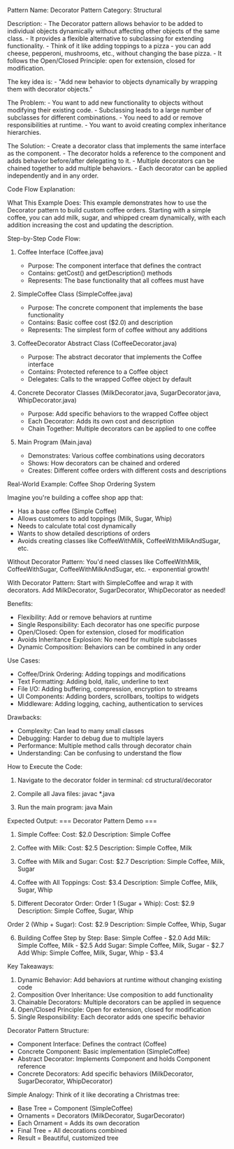 Pattern Name: Decorator
Pattern Category: Structural

Description:
    - The Decorator pattern allows behavior to be added to individual objects dynamically without affecting other objects of the same class.
    - It provides a flexible alternative to subclassing for extending functionality.
    - Think of it like adding toppings to a pizza - you can add cheese, pepperoni, mushrooms, etc., without changing the base pizza.
    - It follows the Open/Closed Principle: open for extension, closed for modification.

The key idea is:
    - "Add new behavior to objects dynamically by wrapping them with decorator objects."

The Problem:
    - You want to add new functionality to objects without modifying their existing code.
    - Subclassing leads to a large number of subclasses for different combinations.
    - You need to add or remove responsibilities at runtime.
    - You want to avoid creating complex inheritance hierarchies.

The Solution:
    - Create a decorator class that implements the same interface as the component.
    - The decorator holds a reference to the component and adds behavior before/after delegating to it.
    - Multiple decorators can be chained together to add multiple behaviors.
    - Each decorator can be applied independently and in any order.

Code Flow Explanation:

What This Example Does:
This example demonstrates how to use the Decorator pattern to build custom coffee orders. Starting with a simple coffee, you can add milk, sugar, and whipped cream dynamically, with each addition increasing the cost and updating the description.

Step-by-Step Code Flow:

1. Coffee Interface (Coffee.java)
   - Purpose: The component interface that defines the contract
   - Contains: getCost() and getDescription() methods
   - Represents: The base functionality that all coffees must have

2. SimpleCoffee Class (SimpleCoffee.java)
   - Purpose: The concrete component that implements the base functionality
   - Contains: Basic coffee cost ($2.0) and description
   - Represents: The simplest form of coffee without any additions

3. CoffeeDecorator Abstract Class (CoffeeDecorator.java)
   - Purpose: The abstract decorator that implements the Coffee interface
   - Contains: Protected reference to a Coffee object
   - Delegates: Calls to the wrapped Coffee object by default

4. Concrete Decorator Classes (MilkDecorator.java, SugarDecorator.java, WhipDecorator.java)
   - Purpose: Add specific behaviors to the wrapped Coffee object
   - Each Decorator: Adds its own cost and description
   - Chain Together: Multiple decorators can be applied to one coffee

5. Main Program (Main.java)
   - Demonstrates: Various coffee combinations using decorators
   - Shows: How decorators can be chained and ordered
   - Creates: Different coffee orders with different costs and descriptions

Real-World Example: Coffee Shop Ordering System

Imagine you're building a coffee shop app that:
- Has a base coffee (Simple Coffee)
- Allows customers to add toppings (Milk, Sugar, Whip)
- Needs to calculate total cost dynamically
- Wants to show detailed descriptions of orders
- Avoids creating classes like CoffeeWithMilk, CoffeeWithMilkAndSugar, etc.

Without Decorator Pattern:
You'd need classes like CoffeeWithMilk, CoffeeWithSugar, CoffeeWithMilkAndSugar, etc. - exponential growth!

With Decorator Pattern:
Start with SimpleCoffee and wrap it with decorators. Add MilkDecorator, SugarDecorator, WhipDecorator as needed!

Benefits:
- Flexibility: Add or remove behaviors at runtime
- Single Responsibility: Each decorator has one specific purpose
- Open/Closed: Open for extension, closed for modification
- Avoids Inheritance Explosion: No need for multiple subclasses
- Dynamic Composition: Behaviors can be combined in any order

Use Cases:
- Coffee/Drink Ordering: Adding toppings and modifications
- Text Formatting: Adding bold, italic, underline to text
- File I/O: Adding buffering, compression, encryption to streams
- UI Components: Adding borders, scrollbars, tooltips to widgets
- Middleware: Adding logging, caching, authentication to services

Drawbacks:
- Complexity: Can lead to many small classes
- Debugging: Harder to debug due to multiple layers
- Performance: Multiple method calls through decorator chain
- Understanding: Can be confusing to understand the flow

How to Execute the Code:
1. Navigate to the decorator folder in terminal:
   cd structural/decorator

2. Compile all Java files:
   javac *.java

3. Run the main program:
   java Main

Expected Output:
=== Decorator Pattern Demo ===

1. Simple Coffee:
Cost: $2.0
Description: Simple Coffee

2. Coffee with Milk:
Cost: $2.5
Description: Simple Coffee, Milk

3. Coffee with Milk and Sugar:
Cost: $2.7
Description: Simple Coffee, Milk, Sugar

4. Coffee with All Toppings:
Cost: $3.4
Description: Simple Coffee, Milk, Sugar, Whip

5. Different Decorator Order:
Order 1 (Sugar + Whip):
Cost: $2.9
Description: Simple Coffee, Sugar, Whip

Order 2 (Whip + Sugar):
Cost: $2.9
Description: Simple Coffee, Whip, Sugar

6. Building Coffee Step by Step:
Base: Simple Coffee - $2.0
Add Milk: Simple Coffee, Milk - $2.5
Add Sugar: Simple Coffee, Milk, Sugar - $2.7
Add Whip: Simple Coffee, Milk, Sugar, Whip - $3.4

Key Takeaways:
1. Dynamic Behavior: Add behaviors at runtime without changing existing code
2. Composition Over Inheritance: Use composition to add functionality
3. Chainable Decorators: Multiple decorators can be applied in sequence
4. Open/Closed Principle: Open for extension, closed for modification
5. Single Responsibility: Each decorator adds one specific behavior

Decorator Pattern Structure:
- Component Interface: Defines the contract (Coffee)
- Concrete Component: Basic implementation (SimpleCoffee)
- Abstract Decorator: Implements Component and holds Component reference
- Concrete Decorators: Add specific behaviors (MilkDecorator, SugarDecorator, WhipDecorator)

Simple Analogy:
Think of it like decorating a Christmas tree:
- Base Tree = Component (SimpleCoffee)
- Ornaments = Decorators (MilkDecorator, SugarDecorator)
- Each Ornament = Adds its own decoration
- Final Tree = All decorations combined
- Result = Beautiful, customized tree
